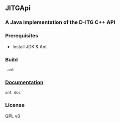 ## JITGApi
### A Java implementation of the D-ITG C++ API

### Prerequisites
- Install JDK & Ant

### Build
     ant

### [Documentation](https://duncanje.github.io/jitgapi/doc/0.1)
	ant doc

### License
GPL v3

